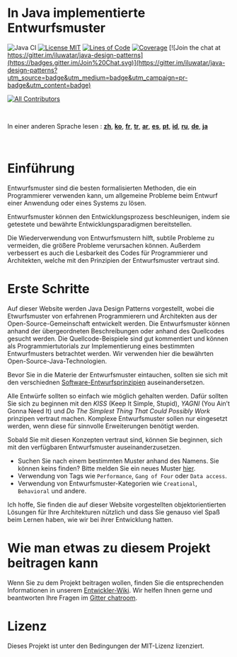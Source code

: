 <!-- the line below needs to be an empty line C: (its because kramdown isnt
     that smart and dearly wants an empty line before a heading to be able to
     display it as such, e.g. website) -->

# In Java implementierte Entwurfsmuster

![Java CI](https://github.com/iluwatar/java-design-patterns/workflows/Java%20CI/badge.svg)
[![License MIT](https://img.shields.io/badge/license-MIT-blue.svg)](https://raw.githubusercontent.com/iluwatar/java-design-patterns/master/LICENSE.md)
[![Lines of Code](https://sonarcloud.io/api/project_badges/measure?project=iluwatar_java-design-patterns&metric=ncloc)](https://sonarcloud.io/dashboard?id=iluwatar_java-design-patterns)
[![Coverage](https://sonarcloud.io/api/project_badges/measure?project=iluwatar_java-design-patterns&metric=coverage)](https://sonarcloud.io/dashboard?id=iluwatar_java-design-patterns)
[![Join the chat at https://gitter.im/iluwatar/java-design-patterns](https://badges.gitter.im/Join%20Chat.svg)](https://gitter.im/iluwatar/java-design-patterns?utm_source=badge&utm_medium=badge&utm_campaign=pr-badge&utm_content=badge)
<!-- ALL-CONTRIBUTORS-BADGE:START - Do not remove or modify this section -->
[![All Contributors](https://img.shields.io/badge/all_contributors-208-orange.svg?style=flat-square)](#contributors-)
<!-- ALL-CONTRIBUTORS-BADGE:END -->

<br/>

In einer anderen Sprache lesen : [**zh**](localization/zh/README.md), [**ko**](localization/ko/README.md), [**fr**](localization/fr/README.md), [**tr**](localization/tr/README.md), [**ar**](localization/ar/README.md), [**es**](localization/es/README.md), [**pt**](localization/pt/README.md), [**id**](localization/id/README.md), [**ru**](localization/ru/README.md), [**de**](localization/de/README.md), [**ja**](localization/ja/README.md)

<br/>

# Einführung

Entwurfsmuster sind die besten formalisierten Methoden, die ein Programmierer verwenden kann,
um allgemeine Probleme beim Entwurf einer Anwendung oder eines Systems zu lösen.

Entwurfsmuster können den Entwicklungsprozess beschleunigen, indem sie getestete und bewährte
Entwicklungsparadigmen bereitstellen.

Die Wiederverwendung von Entwurfsmustern hilft, subtile Probleme zu vermeiden, die größere
Probleme verursachen können. 
Außerdem verbessert es auch die Lesbarkeit des Codes für Programmierer und Architekten, 
welche mit den Prinzipien der Entwurfsmuster vertraut sind.

# Erste Schritte

Auf dieser Website werden Java Design Patterns vorgestellt, wobei die Etwurfsmuster von
erfahrenen Programmierern und Architekten aus der Open-Source-Gemeinschaft entwickelt werden.
Die Entwurfsmuster können anhand der übergeordneten Beschreibungen oder anhand des Quellcodes gesucht werden.
Die Quellcode-Beispiele sind gut kommentiert und können als Programmiertutorials zur Implementierung 
eines bestimmten Entwurfmusters betrachtet werden. 
Wir verwenden hier die bewährten Open-Source-Java-Technologien.

Bevor Sie in die Materie der Entwurfsmuster eintauchen, sollten sie sich mit den verschiednen 
[Software-Entwurfsprinzipien](https://java-design-patterns.com/principles/) auseinandersetzen.

Alle Entwürfe sollten so einfach wie möglich gehalten werden. 
Dafür sollten Sie sich zu beginnen mit den _KISS_ (Keep It Simple, Stupid), 
_YAGNI_ (You Ain’t Gonna Need It) und _Do The Simplest Thing That Could Possibly Work_ prinzipen vertraut machen.
Komplexe Entwurfsmuster sollen nur eingesetzt werden, wenn diese für sinnvolle Erweiterungen benötigt werden.

Sobald Sie mit diesen Konzepten vertraut sind, können Sie beginnen, sich mit den verfügbaren Entwurfsmuster auseinanderzusetzen. 

 - Suchen Sie nach einem bestimmten Muster anhand des Namens. 
 Sie können keins finden? Bitte melden Sie ein neues Muster [hier](https://github.com/iluwatar/java-design-patterns/issues).
 - Verwendung von Tags wie `Performance`, `Gang of Four` oder `Data access`.
 - Verwendung von Entwurfsmuster-Kategorien wie `Creational`, `Behavioral` und andere.

Ich hoffe, Sie finden die auf dieser Website vorgestellten objektorientierten Lösungen für Ihre Architekturen nützlich und dass Sie genauso viel Spaß beim Lernen haben, wie wir bei ihrer Entwicklung hatten.

# Wie man etwas zu diesem Projekt beitragen kann

Wenn Sie zu dem Projekt beitragen wollen, finden Sie die entsprechenden Informationen in
unserem [Entwickler-Wiki](https://github.com/iluwatar/java-design-patterns/wiki). 
Wir helfen Ihnen gerne und beantworten Ihre Fragen im [Gitter chatroom](https://gitter.im/iluwatar/java-design-patterns).

# Lizenz

Dieses Projekt ist unter den Bedingungen der MIT-Lizenz lizenziert.
